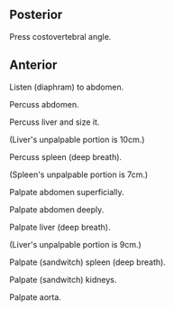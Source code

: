 ## Posterior

Press costovertebral angle.

## Anterior

Listen (diaphram) to abdomen.

Percuss abdomen.

Percuss liver and size it.

(Liver's unpalpable portion is 10cm.)

Percuss spleen (deep breath).

(Spleen's unpalpable portion is 7cm.)

Palpate abdomen superficially.

Palpate abdomen deeply.

Palpate liver (deep breath).

(Liver's unpalpable portion is 9cm.)

Palpate (sandwitch) spleen (deep breath).

Palpate (sandwitch) kidneys.

Palpate aorta.

